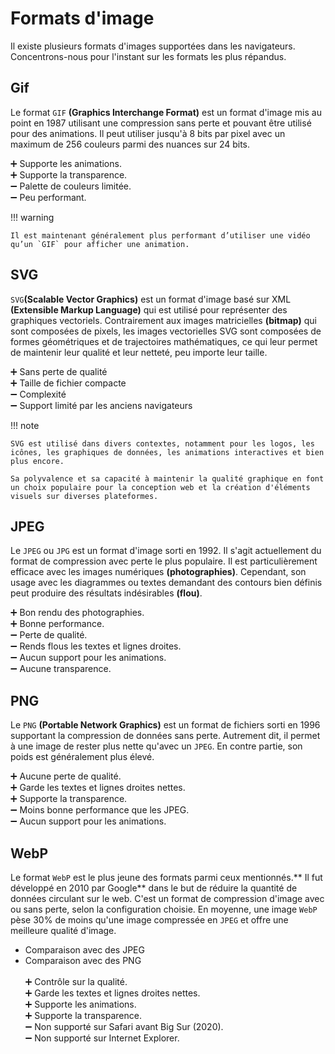 # Formats d'image
Il existe plusieurs formats d'images supportées dans les navigateurs. Concentrons-nous pour l'instant sur les formats les plus répandus.

## Gif

Le format `GIF` **(Graphics Interchange Format)** est un format d'image mis au point en 1987 utilisant une compression sans perte et pouvant être utilisé pour des animations. Il peut utiliser jusqu'à 8 bits par pixel avec un maximum de 256 couleurs parmi des nuances sur 24 bits.

➕ Supporte les animations.<br>
➕ Supporte la transparence.<br>
➖ Palette de couleurs limitée.<br>
➖ Peu performant.<br>

!!! warning

    Il est maintenant généralement plus performant d’utiliser une vidéo qu’un `GIF` pour afficher une animation.

## SVG

`SVG`**(Scalable Vector Graphics)** est un format d'image basé sur XML **(Extensible Markup Language)** qui est utilisé pour représenter des graphiques vectoriels. Contrairement aux images matricielles **(bitmap)** qui sont composées de pixels, les images vectorielles SVG sont composées de formes géométriques et de trajectoires mathématiques, ce qui leur permet de maintenir leur qualité et leur netteté, peu importe leur taille.

➕ Sans perte de qualité<br>
➕ Taille de fichier compacte<br>
➖ Complexité<br>
➖ Support limité par les anciens navigateurs<br>

!!! note

    SVG est utilisé dans divers contextes, notamment pour les logos, les icônes, les graphiques de données, les animations interactives et bien plus encore.

    Sa polyvalence et sa capacité à maintenir la qualité graphique en font un choix populaire pour la conception web et la création d'éléments visuels sur diverses plateformes.

## JPEG

Le `JPEG` ou `JPG` est un format d'image sorti en 1992. Il s'agit actuellement du format de compression avec perte le plus populaire. Il est particulièrement efficace avec les images numériques **(photographies)**. Cependant, son usage avec les diagrammes ou textes demandant des contours bien définis peut produire des résultats indésirables **(flou)**.

➕ Bon rendu des photographies.<br>
➕ Bonne performance.<br>
➖ Perte de qualité.<br>
➖ Rends flous les textes et lignes droites.<br>
➖ Aucun support pour les animations.<br>
➖ Aucune transparence.<br>


## PNG

Le `PNG` **(Portable Network Graphics)** est un format de fichiers sorti en 1996 supportant la compression de données sans perte. Autrement dit, il permet à une image de rester plus nette qu'avec un `JPEG`. En contre partie, son poids est généralement plus élevé.

➕ Aucune perte de qualité.<br>
➕ Garde les textes et lignes droites nettes.<br>
➕ Supporte la transparence.<br>
➖ Moins bonne performance que les JPEG.<br>
➖ Aucun support pour les animations.<br>


## WebP

Le format `WebP` est le plus jeune des formats parmi ceux mentionnés.** Il fut développé en 2010 par Google** dans le but de réduire la quantité de données circulant sur le web. C'est un format de compression d'image avec ou sans perte, selon la configuration choisie. En moyenne, une image `WebP` pèse 30% de moins qu'une image compressée en `JPEG` et offre une meilleure qualité d'image.

- Comparaison avec des JPEG
- Comparaison avec des PNG<br><br>
➕ Contrôle sur la qualité.<br>
➕ Garde les textes et lignes droites nettes.<br>
➕ Supporte les animations.<br>
➕ Supporte la transparence.<br>
➖ Non supporté sur Safari avant Big Sur (2020).<br>
➖ Non supporté sur Internet Explorer.<br>
